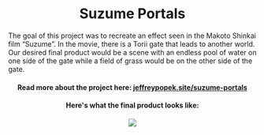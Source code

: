 <h1 align="center">Suzume Portals</h1>

The goal of this project was to recreate an effect seen in the Makoto Shinkai film “Suzume”. In the movie, there is a Torii gate that leads to another world. Our desired final product would be a scene with an endless pool of water on one side of the gate while a field of grass would be on the other side of the gate.

<h4 align="center">Read more about the project here: <a href="https://jeffreypopek.site/suzume-portals">jeffreypopek.site/suzume-portals</a></h4>

<h4 align="center">Here's what the final product looks like:</h4>

<p align="center">
  <img src="https://github.com/JeffreyPopek/Suzume-Portals/blob/main/Graphics%20Final/Showcase.gif" />
</p>



